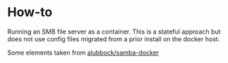 # How-to
Running an SMB file server as a container. This is a stateful approach but does not use config
files migrated from a prior install on the docker host.

Some elements taken from [alubbock/samba-docker](https://github.com/alubbock/samba-docker)

